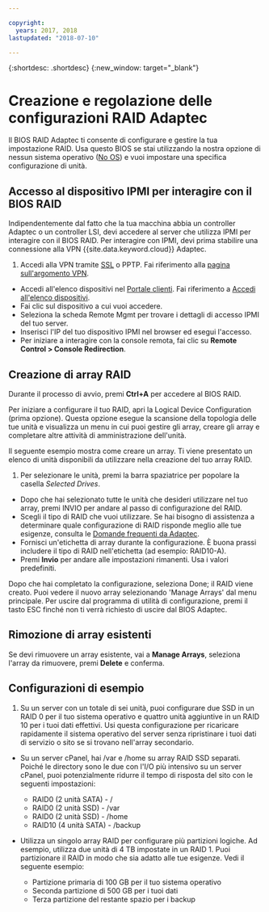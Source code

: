 ```yaml
---

copyright:
  years: 2017, 2018
lastupdated: "2018-07-10"

---
```


{:shortdesc: .shortdesc}
{:new_window: target="_blank"}

# Creazione e regolazione delle configurazioni RAID Adaptec

Il BIOS RAID Adaptec ti consente di configurare e gestire la tua impostazione RAID. Usa questo BIOS se stai utilizzando la nostra opzione di nessun sistema operativo ([No OS](introduction-no-os.html)) e vuoi impostare una specifica configurazione di unità.

## Accesso al dispositivo IPMI per interagire con il BIOS RAID

Indipendentemente dal fatto che la tua macchina abbia un controller Adaptec o un controller LSI, devi accedere al server che utilizza IPMI per interagire con il BIOS RAID. Per interagire con IPMI, devi prima stabilire una connessione alla VPN {{site.data.keyword.cloud}} Adaptec.
1. Accedi alla VPN tramite [SSL](../infrastructure/vpn/ssl-vpn-connections.html) o PPTP. Fai riferimento alla [pagina sull'argomento VPN](../infrastructure/vpn/index.html).
* Accedi all'elenco dispositivi nel [Portale clienti](https://control.softlayer.com/). Fai riferimento a [Accedi all'elenco dispositivi](../vsi/vsi_managing.html).
* Fai clic sul dispositivo a cui vuoi accedere.
* Seleziona la scheda Remote Mgmt per trovare i dettagli di accesso IPMI del tuo server.
* Inserisci l'IP del tuo dispositivo IPMI nel browser ed esegui l'accesso.
* Per iniziare a interagire con la console remota, fai clic su **Remote Control > Console Redirection**.

## Creazione di array RAID

Durante il processo di avvio, premi **Ctrl+A** per accedere al BIOS RAID.

Per iniziare a configurare il tuo RAID, apri la Logical Device Configuration (prima opzione). Questa opzione esegue la scansione della topologia delle tue unità e visualizza un menu in cui puoi gestire gli array, creare gli array e completare altre attività di amministrazione dell'unità.

Il seguente esempio mostra come creare un array. Ti viene presentato un elenco di unità disponibili da utilizzare nella creazione del tuo array RAID.

1. Per selezionare le unità, premi la barra spaziatrice per popolare la casella *Selected Drives*.
* Dopo che hai selezionato tutte le unità che desideri utilizzare nel tuo array, premi INVIO per andare al passo di configurazione del RAID.
* Scegli il tipo di RAID che vuoi utilizzare. Se hai bisogno di assistenza a determinare quale configurazione di RAID risponde meglio alle tue esigenze, consulta le [Domande frequenti da Adaptec](http://www.adaptec.com/en-us/_common/compatibility/_education/raid_level_compar_wp.htm).
* Fornisci un'etichetta di array durante la configurazione. È buona prassi includere il tipo di RAID nell'etichetta (ad esempio: RAID10-A).
* Premi **Invio** per andare alle impostazioni rimanenti. Usa i valori predefiniti.

Dopo che hai completato la configurazione, seleziona Done; il RAID viene creato. Puoi vedere il nuovo array selezionando 'Manage Arrays' dal menu principale. Per uscire dal programma di utilità di configurazione, premi il tasto ESC finché non ti verrà richiesto di uscire dal BIOS Adaptec.

## Rimozione di array esistenti

Se devi rimuovere un array esistente, vai a **Manage Arrays**, seleziona l'array da rimuovere, premi **Delete** e conferma.

## Configurazioni di esempio

1. Su un server con un totale di sei unità, puoi configurare due SSD in un RAID 0 per il tuo sistema operativo e quattro unità aggiuntive in un RAID 10 per i tuoi dati effettivi. Usi questa configurazione per ricaricare rapidamente il sistema operativo del server senza ripristinare i tuoi dati di servizio o sito se si trovano nell'array secondario.

* Su un server cPanel, hai /var e /home su array RAID SSD separati. Poiché le directory sono le due con l'I/O più intensivo su un server cPanel, puoi potenzialmente ridurre il tempo di risposta del sito con le seguenti impostazioni:
  * RAID0 (2 unità SATA) - /
  * RAID0 (2 unità SSD) - /var
  * RAID0 (2 unità SSD) - /home
  * RAID10 (4 unità SATA) - /backup

* Utilizza un singolo array RAID per configurare più partizioni logiche. Ad esempio, utilizza due unità di 4 TB impostate in un RAID 1. Puoi partizionare il RAID in modo che sia adatto alle tue esigenze. Vedi il seguente esempio:
  * Partizione primaria di 100 GB per il tuo sistema operativo
  * Seconda partizione di 500 GB per i tuoi dati
  * Terza partizione del restante spazio per i backup
